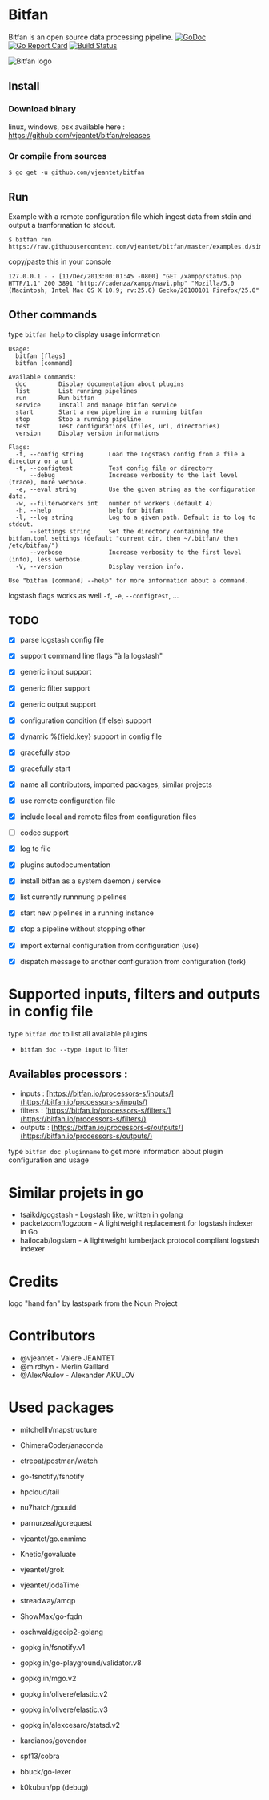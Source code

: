 # Bitfan

Bitfan is an open source data processing pipeline.
[![GoDoc](https://godoc.org/github.com/vjeantet/bitfan?status.svg)](https://godoc.org/github.com/vjeantet/bitfan)
[![Go Report Card](https://goreportcard.com/badge/github.com/vjeantet/bitfan)](https://goreportcard.com/report/github.com/vjeantet/bitfan)
[![Build Status](https://travis-ci.org/vjeantet/bitfan.svg?branch=master)](https://travis-ci.org/vjeantet/bitfan)

![Bitfan logo](docs/static/noun_307496_cc.png "Bitfan")

## Install

### Download binary
linux, windows, osx available here : https://github.com/vjeantet/bitfan/releases

### Or compile from sources
```
$ go get -u github.com/vjeantet/bitfan
```

## Run 
Example with a remote configuration file which ingest data from stdin and output a tranformation to stdout.
```
$ bitfan run https://raw.githubusercontent.com/vjeantet/bitfan/master/examples.d/simple.conf
```
copy/paste this in your console

```
127.0.0.1 - - [11/Dec/2013:00:01:45 -0800] "GET /xampp/status.php HTTP/1.1" 200 3891 "http://cadenza/xampp/navi.php" "Mozilla/5.0 (Macintosh; Intel Mac OS X 10.9; rv:25.0) Gecko/20100101 Firefox/25.0"
```

## Other commands
type `bitfan help` to display usage information

  
```
Usage:
  bitfan [flags]
  bitfan [command]

Available Commands:
  doc         Display documentation about plugins
  list        List running pipelines
  run         Run bitfan
  service     Install and manage bitfan service
  start       Start a new pipeline in a running bitfan
  stop        Stop a running pipeline
  test        Test configurations (files, url, directories)
  version     Display version informations

Flags:
  -f, --config string       Load the Logstash config from a file a directory or a url
  -t, --configtest          Test config file or directory
      --debug               Increase verbosity to the last level (trace), more verbose.
  -e, --eval string         Use the given string as the configuration data.
  -w, --filterworkers int   number of workers (default 4)
  -h, --help                help for bitfan
  -l, --log string          Log to a given path. Default is to log to stdout.
      --settings string     Set the directory containing the bitfan.toml settings (default "current dir, then ~/.bitfan/ then /etc/bitfan/")
      --verbose             Increase verbosity to the first level (info), less verbose.
  -V, --version             Display version info.

Use "bitfan [command] --help" for more information about a command.
```

  logstash flags works as well `-f`, `-e`, `--configtest`, ...


## TODO

- [x] parse logstash config file
- [x] support command line flags "à la logstash"
- [x] generic input support
- [x] generic filter support
- [x] generic output support
- [x] configuration condition (if else) support
- [x] dynamic %{field.key} support in config file
- [x] gracefully stop
- [x] gracefully start
- [x] name all contributors, imported packages, similar projects
- [x] use remote configuration file
- [x] include local and remote files from configuration files
- [ ] codec support
- [x] log to file
- [x] plugins autodocumentation
- [x] install bitfan as a system daemon / service
- [x] list currently runnnung pipelines
- [x] start new pipelines in a running instance
- [x] stop a pipeline without stopping other
- [x] import external configuration from configuration (use)
- [x] dispatch message to another configuration from configuration (fork)


# Supported inputs, filters and outputs in config file

type `bitfan doc` to list all available plugins

* `bitfan doc --type input` to filter

## Availables processors  :

* inputs : [https://bitfan.io/processors-s/inputs/](https://bitfan.io/processors-s/inputs/) 
* filters : [https://bitfan.io/processors-s/filters/](https://bitfan.io/processors-s/filters/) 
* outputs : [https://bitfan.io/processors-s/outputs/](https://bitfan.io/processors-s/outputs/) 


type `bitfan doc pluginname` to get more information about plugin configuration and usage



# Similar projets in go

* tsaikd/gogstash - Logstash like, written in golang
* packetzoom/logzoom - A lightweight replacement for logstash indexer in Go
* hailocab/logslam - A lightweight lumberjack protocol compliant logstash indexer


# Credits
logo "hand fan" by lastspark from the Noun Project

# Contributors
* @vjeantet - Valere JEANTET
* @mirdhyn - Merlin Gaillard
* @AlexAkulov - Alexander AKULOV


# Used packages
* mitchellh/mapstructure
* ChimeraCoder/anaconda
* etrepat/postman/watch
* go-fsnotify/fsnotify
* hpcloud/tail
* nu7hatch/gouuid
* parnurzeal/gorequest
* vjeantet/go.enmime
* Knetic/govaluate
* vjeantet/grok
* vjeantet/jodaTime
* streadway/amqp
* ShowMax/go-fqdn
* oschwald/geoip2-golang
* gopkg.in/fsnotify.v1
* gopkg.in/go-playground/validator.v8
* gopkg.in/mgo.v2
* gopkg.in/olivere/elastic.v2
* gopkg.in/olivere/elastic.v3
* gopkg.in/alexcesaro/statsd.v2
* kardianos/govendor 
* spf13/cobra
* bbuck/go-lexer

* k0kubun/pp (debug)
